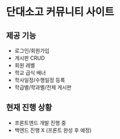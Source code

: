 # 단대소고 커뮤니티 사이트
## 제공 기능
- 로그인/회원가입
- 게시판 CRUD
- 회원 레벨
- 학교 급식 배너
- 학사일정/수행일정 등록
- 학급별/학과별/전체 게시판

## 현재 진행 상황
- 프론트엔드 개발 진행 중
- 백엔드 진행 X (프론트 완성 후 예정)
